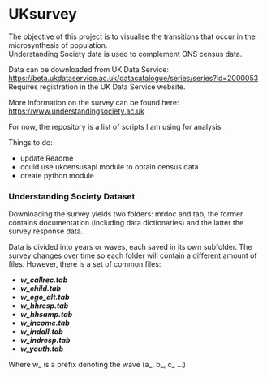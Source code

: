 # UKsurvey

The objective of this project is to visualise the transitions that occur in the microsynthesis of population.  
Understanding Society data is used to complement ONS census data.

Data can be downloaded from UK Data Service: https://beta.ukdataservice.ac.uk/datacatalogue/series/series?id=2000053
    Requires registration in the UK Data Service website. 

More information on the survey can be found here: https://www.understandingsociety.ac.uk

For now, the repository is a list of scripts I am using for analysis.

Things to do:
- update Readme
- could use ukcensusapi module to obtain census data
- create python module 


### Understanding Society Dataset

Downloading the survey yields two folders: mrdoc and tab, the former contains documentation (including data dictionaries) and the latter the survey response data.

Data is divided into years or waves, each saved in its own subfolder.
The survey changes over time so each folder will contain a different amount of files.
However, there is a set of common files:

- **_w_callrec.tab_**
- **_w_child.tab_**
- **_w_ego_alt.tab_**
- **_w_hhresp.tab_**
- **_w_hhsamp.tab_**
- **_w_income.tab_**
- **_w_indall.tab_**
- **_w_indresp.tab_**
- **_w_youth.tab_**

Where w_ is a prefix denoting the wave (a_, b_, c_ ...)
